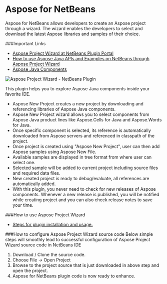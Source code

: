 Aspose for NetBeans
===
Aspose for NetBeans allows developers to create an Aspose project through a wizard. The wizard enables the developers to select and download the latest Aspose libraries and samples of their choice.

###Important Links
- [Aspose Project Wizard at NetBeans Plugin Portal](http://plugins.netbeans.org/plugin/47954/aspose-project-wizard)
- [How to use Aspose Java APIs and Examples on NetBeans through Aspose Project Wizard](http://www.aspose.com/blogs/aspose-products/aspose-barcode-product-family/archive/2013/08/01/download-and-use-aspose-java-apis-and-examples-on-netbeans-through-aspose-project-wizard.html)
- [Aspose Java Components](http://www.aspose.com/java/total-component.aspx)

![Aspose Project Wizard - NetBeans Plugin](http://plugins.netbeans.org/data/images/1385708825_New%20Aspose%20Project.png)

This plugin helps you to explore Aspose Java components inside your favorite IDE.
- Aspose New Project creates a new project by downloading and referencing libraries of Aspose Java components.
- Aspose New Project wizard allows you to select components from Aspose Java product lines like Aspose.Cells for Java and Aspose.Words for Java.
- Once specific component is selected, its reference is automatically downloaded from Aspose servers and referenced in classpath of the project.
- Once project is created using "Aspose New Project", user can then add Aspose samples using Aspose New File.
- Available samples are displayed in tree format from where user can select one.
- Selected sample will be added to current project including source files and required data files.
- New created project is ready to debug/evaluate, all references are automatically added.
- With this plugin, you never need to check for new releases of Aspose components. Whenever a new release is published, you will be notified while creating project and you can also check release notes to save your time.

###How to use Aspose Project Wizard
- [Steps for plugin installation and usage.](http://www.aspose.com/blogs/aspose-products/aspose-barcode-product-family/archive/2013/08/01/download-and-use-aspose-java-apis-and-examples-on-netbeans-through-aspose-project-wizard.html)

###How to configure Aspose Project Wizard source code
Below simple steps will smoothly lead to successful configuration of Aspose Project Wizard source code in NetBeans IDE

1. Download / Clone the source code.
2. Choose File -> Open Project
3. Browse to the project source that is just downloaded in above step and open the project.
4. Aspose for NetBeans plugin code is now ready to enhance.
